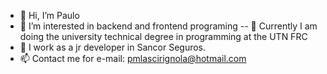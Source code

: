- 👋 Hi, I’m Paulo
- 👀 I’m interested in backend and frontend programing
-- 🌱 Currently I am doing the university technical degree in programming at the UTN FRC
 - 💞️ I work as a jr developer in Sancor Seguros.
- 📫 Contact me for e-mail: pmlascirignola@hotmail.com
<!---
PauloL89/PauloL89 is a ✨ special ✨ repository because its `README.md` (this file) appears on your GitHub profile.
You can click the Preview link to take a look at your changes.
--->
